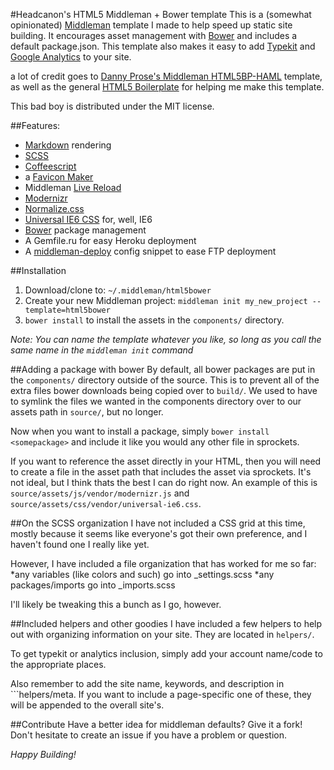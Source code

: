 #Headcanon's HTML5 Middleman + Bower template
This is a (somewhat opinionated) [Middleman](http://middlemanapp.com) template I made to help speed up static site building. It encourages asset management with [Bower](http://github.com/twitter/bower) and includes a default package.json. This template also makes it easy to add [Typekit](http://typekit.com) and [Google Analytics](http://google.com/analytics) to your site. 

a lot of credit goes to [Danny Prose's Middleman HTML5BP-HAML](https://github.com/dannyprose/Middleman-HTML5BP-HAML) template, as well as the general [HTML5 Boilerplate](http://html5boilerplate.com) for helping me make this template.

This bad boy is distributed under the MIT license.


##Features:
* [Markdown](http://daringfireball.net/projects/markdown/) rendering
* [SCSS](http://sass-lang.com)
* [Coffeescript](http://coffeescript.org)
* a [Favicon Maker](http://github.com/follmann/middleman-favicon-maker)
* Middleman [Live Reload](http://github.com/middleman/middleman-livereload)
* [Modernizr](http://modernizr.com)
* [Normalize.css](http://necolas.github.com/normalize.css) 
* [Universal IE6 CSS](http://github.com/malarkey/universal-ie6-css) for, well, IE6
* [Bower](http://github.com/twitter/bower) package management
* A Gemfile.ru for easy Heroku deployment
* A [middleman-deploy](http://github.com/tvaughan/middleman-deploy) config snippet to ease FTP deployment


##Installation
1. Download/clone to: `~/.middleman/html5bower`
2. Create your new Middleman project: `middleman init my_new_project --template=html5bower`
3. `bower install` to install the assets in the `components/` directory.


*Note: You can name the template whatever you like, so long as you call the same name in the `middleman init` command*


##Adding a package with bower
By default, all bower packages are put in the ```components/``` directory outside of the source. This is to prevent all of the extra files bower downloads being copied over to ```build/```.
We used to have to symlink the files we wanted in the components directory over to our assets path in ```source/```, but no longer.

Now when you want to install a package, simply ```bower install <somepackage>``` and include it like you would any other file in sprockets.

If you want to reference the asset directly in your HTML, then you will need to create a file in the asset path that includes the asset via sprockets. It's not ideal, but I think thats the best I can do right now.  An example of this is ```source/assets/js/vendor/modernizr.js``` and ```source/assets/css/vendor/universal-ie6.css```.


##On the SCSS organization
I have not included a CSS grid at this time, mostly because it seems like everyone's got their own preference, and I haven't found one I really like yet.

However, I have included a file organization that has worked for me so far:
*any variables (like colors and such) go into _settings.scss
*any packages/imports go into _imports.scss

I'll likely be tweaking this a bunch as I go, however.


##Included helpers and other goodies
I have included a few helpers to help out with organizing information on your site. They are located in ```helpers/```.

To get typekit or analytics inclusion, simply add your account name/code to the appropriate places.

Also remember to add the site name, keywords, and description in ```helpers/meta. If you want to include a page-specific one of these, they will be appended to the overall site's.


##Contribute
Have a better idea for middleman defaults? Give it a fork! Don't hesitate to create an issue if you have a problem or question.

*Happy Building!*
